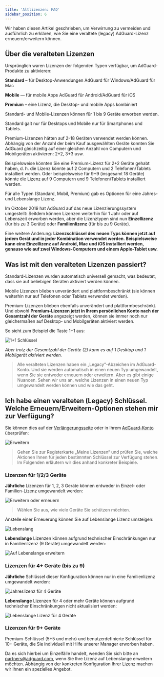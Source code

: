 ```yaml
---
title: 'Altlizenzen: FAQ'
sidebar_position: 6
---
```


Wir haben diesen Artikel geschrieben, um Verwirrung zu vermeiden und ausführlich zu erklären, wie Sie eine veraltete (legacy) AdGuard-Lizenz erneuern/erweitern können.

## Über die veralteten Lizenzen

Ursprünglich waren Lizenzen der folgenden Typen verfügbar, um AdGuard-Produkte zu aktivieren:

**Standard** – für Desktop-Anwendungen AdGuard für Windows/AdGuard für Mac

**Mobile** — für mobile Apps AdGuard für Android/AdGuard für iOS

**Premium** – eine Lizenz, die Desktop- und mobile Apps kombiniert

Standard- und Mobile-Lizenzen können für 1 bis 9 Geräte erworben werden.

Standard galt nur für Desktops und Mobile nur für Smartphones und Tablets.

Premium-Lizenzen hätten auf 2-18 Geräten verwendet werden können. Abhängig von der Anzahl der beim Kauf ausgewählten Geräte konnten Sie AdGuard gleichzeitig auf einer gleichen Anzahl von Computern und Mobilgeräten aktivieren: 2+2, 3+3 usw.

Beispielsweise könnten Sie eine Premium-Lizenz für 2+2 Geräte gehabt haben, d. h. die Lizenz könnte auf 2 Computern und 2 Telefonen/Tablets installiert werden. Oder beispielsweise für 9+9 (insgesamt 18 Geräte) könnte die Lizenz auf 9 Computern und 9 Telefonen/Tablets installiert werden.

Für alle Typen (Standard, Mobil, Premium) gab es Optionen für eine Jahres- und Lebenslange Lizenz.

Im Oktober 2019 hat AdGuard auf das neue Lizenzierungssystem umgestellt: Seitdem können Lizenzen weiterhin für 1 Jahr oder auf Lebenszeit erworben werden, aber die Lizenztypen sind nun **Einzellizenz** (für bis zu 3 Geräte) oder **Familienlizenz** (für bis zu 9 Geräte).

Eine weitere Änderung: **Lizenzschlüssel des neuen Typs können jetzt auf jedem Gerät und in jeder Kombination verwendet werden. Beispielsweise kann eine Einzellizenz auf Android, Mac und iOS installiert werden, genauso wie auf zwei Windows-Computern und einem Apple-Tablet usw.**

## Was ist mit den veralteten Lizenzen passiert?

Standard-Lizenzen wurden automatisch universell gemacht, was bedeutet, dass sie auf beliebigen Geräten aktiviert werden können.

Mobile Lizenzen blieben unverändert und plattformbeschränkt (sie können weiterhin nur auf Telefonen oder Tablets verwendet werden).

Premium-Lizenzen blieben ebenfalls unverändert und plattformbeschränkt. Und obwohl **Premium-Lizenzen jetzt in Ihrem persönlichen Konto nach der Gesamtzahl der Geräte** angezeigt werden, können sie immer noch nur gleichermaßen auf Desktop- und Mobilgeräten aktiviert werden.

So sieht zum Beispiel die Taste 1+1 aus:

![1+1 Schlüssel](https://cdn.adtidy.org/public/Adguard/kb/newscreenshots/En/General/legacy-licenses/1.outdatedlicenses_en.png)

*Aber trotz der Gesamtzahl der Geräte (2) kann es auf 1 Desktop und 1 Mobilgerät aktiviert werden.*
> Alle veralteten Lizenzen haben ein „Legacy“-Abzeichen im AdGuard-Konto. Und sie werden automatisch in einen neuen Typ umgewandelt, wenn Sie sie entweder erneuern oder erweitern. Aber es gibt einige Nuancen. Sehen wir uns an, welche Lizenzen in einen neuen Typ umgewandelt werden können und wie das geht.

## Ich habe einen veralteten (Legacy) Schlüssel. Welche Erneuern/Erweitern-Optionen stehen mir zur Verfügung?

Sie können dies auf der [Verlängerungsseite](https://adguard.com/renew.html) oder in Ihrem [AdGuard-Konto](https://my.adguard.com/main.html) überprüfen:

![Erweitern](https://cdn.adtidy.org/public/Adguard/kb/newscreenshots/En/General/legacy-licenses/2.switch_en.png)
> Gehen Sie zur Registerkarte „Meine Lizenzen“ und prüfen Sie, welche Aktionen Ihnen für jeden bestimmten Schlüssel zur Verfügung stehen. Im Folgenden erläutern wir dies anhand konkreter Beispiele.

### Lizenzen für 1/2/3 Geräte

**Jährliche** Lizenzen für 1, 2, 3 Geräte können entweder in Einzel- oder Familien-Lizenz umgewandelt werden:

![Erweitern oder erneuern](https://cdn.adtidy.org/public/Adguard/kb/newscreenshots/En/General/legacy-licenses/3.yearly_en.png)
> Wählen Sie aus, wie viele Geräte Sie schützen möchten.

Anstelle einer Erneuerung können Sie auf Lebenslange Lizenz umsteigen:

![Lebenslang](https://cdn.adtidy.org/public/Adguard/kb/newscreenshots/En/General/legacy-licenses/4.lifetime_en.png)

**Lebenslange** Lizenzen können aufgrund technischer Einschränkungen nur in Familienlizenz (9 Geräte) umgewandelt werden:

![Auf Lebenslange erweitern](https://cdn.adtidy.org/public/Adguard/kb/newscreenshots/En/General/legacy-licenses/5.lifetimeupgrade_en.png)

### Lizenzen für 4+ Geräte (bis zu 9)

**Jährliche** Schlüssel dieser Konfiguration können nur in eine Familienlizenz umgewandelt werden:

![Jahreslizenz für 4 Geräte](https://cdn.adtidy.org/public/Adguard/kb/newscreenshots/En/General/legacy-licenses/6.yearly4+devices_en.png)

**Lebenslange** Lizenzen für 4 oder mehr Geräte können aufgrund technischer Einschränkungen nicht aktualisiert werden:

![Lebenslange Lizenz für 4 Geräte](https://cdn.adtidy.org/public/Adguard/kb/newscreenshots/En/General/legacy-licenses/7.lifetime4+devices_en.png)

### Lizenzen für 9+ Geräte

Premium-Schlüssel (5+5 und mehr) und benutzerdefinierte Schlüssel für 10+ Geräte, die Sie individuell mit Hilfe unserer Manager erworben haben.

Da es sich hierbei um Einzelfälle handelt, wenden Sie sich bitte an partners@adguard.com, wenn Sie Ihre Lizenz auf Lebenslange erweitern möchten. Abhängig von der konkreten Konfiguration Ihrer Lizenz machen wir Ihnen ein spezielles Angebot.
